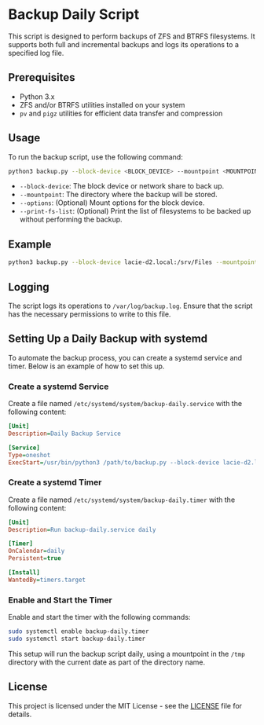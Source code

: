 # Backup Daily Script

This script is designed to perform backups of ZFS and BTRFS filesystems. It supports both full and incremental backups and logs its operations to a specified log file.

## Prerequisites

- Python 3.x
- ZFS and/or BTRFS utilities installed on your system
- `pv` and `pigz` utilities for efficient data transfer and compression

## Usage

To run the backup script, use the following command:

```bash
python3 backup.py --block-device <BLOCK_DEVICE> --mountpoint <MOUNTPOINT> [--options <OPTIONS>] [--print-fs-list]
```

- `--block-device`: The block device or network share to back up.
- `--mountpoint`: The directory where the backup will be stored.
- `--options`: (Optional) Mount options for the block device.
- `--print-fs-list`: (Optional) Print the list of filesystems to be backed up without performing the backup.

## Example

```bash
python3 backup.py --block-device lacie-d2.local:/srv/Files --mountpoint /mnt
```

## Logging

The script logs its operations to `/var/log/backup.log`. Ensure that the script has the necessary permissions to write to this file.

## Setting Up a Daily Backup with systemd

To automate the backup process, you can create a systemd service and timer. Below is an example of how to set this up.

### Create a systemd Service

Create a file named `/etc/systemd/system/backup-daily.service` with the following content:

```ini
[Unit]
Description=Daily Backup Service

[Service]
Type=oneshot
ExecStart=/usr/bin/python3 /path/to/backup.py --block-device lacie-d2.local:/srv/Files --mountpoint /tmp/backup-$(date +%%Y-%%m-%%d) --options <OPTIONS>
```

### Create a systemd Timer

Create a file named `/etc/systemd/system/backup-daily.timer` with the following content:

```ini
[Unit]
Description=Run backup-daily.service daily

[Timer]
OnCalendar=daily
Persistent=true

[Install]
WantedBy=timers.target
```

### Enable and Start the Timer

Enable and start the timer with the following commands:

```bash
sudo systemctl enable backup-daily.timer
sudo systemctl start backup-daily.timer
```

This setup will run the backup script daily, using a mountpoint in the `/tmp` directory with the current date as part of the directory name.

## License

This project is licensed under the MIT License - see the [LICENSE](LICENSE) file for details.